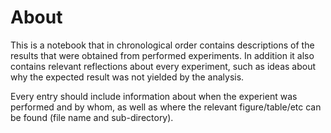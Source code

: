 # About

This is a notebook that in chronological order contains descriptions of the results that were obtained from performed experiments. In addition it also contains relevant reflections about every experiment, such as ideas about why the expected result was not yielded by the analysis.

Every entry should include information about when the experient was performed and by whom, as well as where the relevant figure/table/etc can be found (file name and sub-directory).
